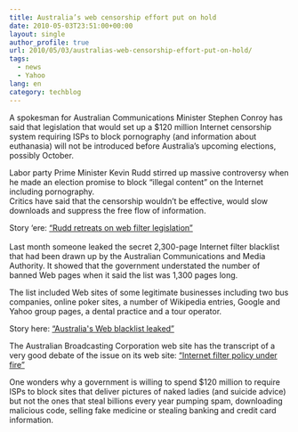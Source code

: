 ```yaml
---
title: Australia’s web censorship effort put on hold
date: 2010-05-03T23:51:00+00:00
layout: single
author_profile: true
url: 2010/05/03/australias-web-censorship-effort-put-on-hold/
tags:
  - news
  - Yahoo
lang: en
category: techblog
---
```

A spokesman for Australian Communications Minister Stephen Conroy has said that legislation that would set up a $120 million Internet censorship system requiring ISPs to block pornography (and information about euthanasia) will not be introduced before Australia’s upcoming elections, possibly October.

Labor party Prime Minister Kevin Rudd stirred up massive controversy when he made an election promise to block “illegal content” on the Internet including pornography.  
Critics have said that the censorship wouldn’t be effective, would slow downloads and suppress the free flow of information.

Story ‘ere: [“Rudd retreats on web filter legislation”  
](http://www.theaustralian.com.au/australian-it/rudd-retreats-on-passing-web-filter-legislation/story-e6frgakx-1225859630452)  
Last month someone leaked the secret 2,300-page Internet filter blacklist that had been drawn up by the Australian Communications and Media Authority. It showed that the government understated the number of banned Web pages when it said the list was 1,300 pages long.

The list included Web sites of some legitimate businesses including two bus companies, online poker sites, a number of Wikipedia entries, Google and Yahoo group pages, a dental practice and a tour operator.

Story here: [“Australia's Web blacklist leaked”](http://www.computerworld.com.au/article/296161/australia_web_blacklist_leaked/)

The Australian Broadcasting Corporation web site has the transcript of a very good debate of the issue on its web site: [“Internet filter policy under fire”](http://www.abc.net.au/7.30/content/2010/s2873045.htm)

One wonders why a government is willing to spend $120 million to require ISPs to block sites that deliver pictures of naked ladies (and suicide advice) but not the ones that steal billions every year pumping spam, downloading malicious code, selling fake medicine or stealing banking and credit card information.